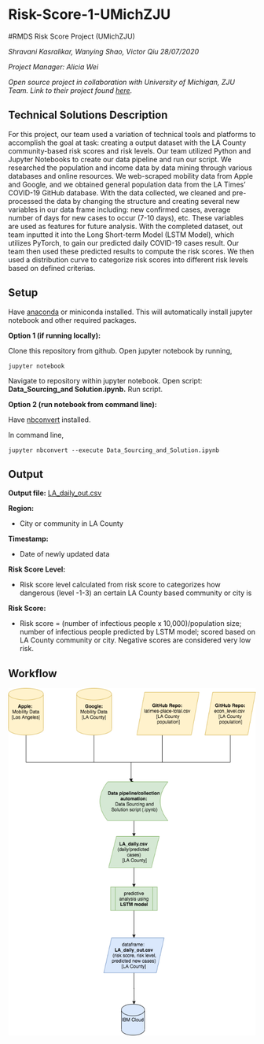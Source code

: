 # Risk-Score-1-UMichZJU

#RMDS Risk Score Project (UMichZJU)

*Shravani Kasralikar, Wanying Shao, Victor Qiu 28/07/2020*

*Project Manager: Alicia Wei*

*Open source project in collaboration with University of Michigan, ZJU Team. Link to their project found [here](https://grmds.org/node/744).*


## Technical Solutions Description

For this project, our team used a variation of technical tools and platforms to accomplish the goal at task: creating a output dataset with the LA County community-based risk scores and risk levels. Our team utilized Python and Jupyter Notebooks to create our data pipeline and run our script. We researched the population and income data by data mining through various databases and online resources. We web-scraped mobility data from Apple and Google, and we obtained general population data from the LA Times’ COVID-19 GitHub database. With the data collected, we cleaned and pre-processed the data by changing the structure and creating several new variables in our data frame including: new confirmed cases, average number of days for new cases to occur (7-10 days), etc. These variables are used as features for future analysis. With the completed dataset, out team inputted it into the Long Short-term Model (LSTM Model), which utilizes PyTorch, to gain our predicted daily COVID-19 cases result. Our team then used these predicted results to compute the risk scores. We then used a distribution curve to categorize risk scores into different risk levels based on defined criterias.


## Setup

Have [anaconda](https://www.anaconda.com/products/individual) or miniconda installed. This will automatically install jupyter notebook and other required packages.

**Option 1 (if running locally):**

Clone this repository from github. Open jupyter notebook by running,
```
jupyter notebook
```

Navigate to repository within jupyter notebook. Open script: **Data_Sourcing_and Solution.ipynb.** Run script.

**Option 2 (run notebook from command line):**

Have [nbconvert](https://github.com/jupyter/nbconver) installed. 

In command line,
```
jupyter nbconvert --execute Data_Sourcing_and_Solution.ipynb
```

## Output

**Output file:** [LA_daily_out.csv](https://github.com/skasralikar/Risk-Score-1-UMichZJU/blob/master/data/output/LA_daily_out.csv)

**Region:**
- City or community in LA County

**Timestamp:**
- Date of newly updated data

**Risk Score Level:**
- Risk score level calculated from risk score to categorizes how dangerous (level -1-3) an certain LA County based community or city is

**Risk Score:**
- Risk score = (number of infectious people x 10,000)/population size; number of infectious people predicted by LSTM model; scored based on LA County community or city. Negative scores are considered very low risk.


## Workflow
![workflow](https://github.com/skasralikar/Risk-Score-1-UMichZJU/blob/master/Risk-Score-UMich-Workflow.png)
